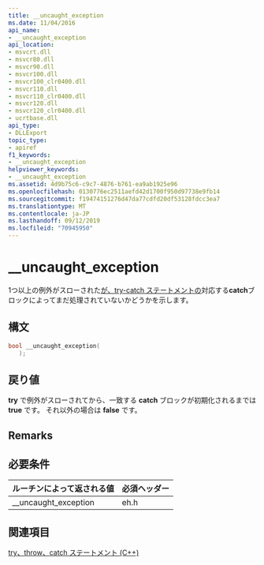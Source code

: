 ```yaml
---
title: __uncaught_exception
ms.date: 11/04/2016
api_name:
- __uncaught_exception
api_location:
- msvcrt.dll
- msvcr80.dll
- msvcr90.dll
- msvcr100.dll
- msvcr100_clr0400.dll
- msvcr110.dll
- msvcr110_clr0400.dll
- msvcr120.dll
- msvcr120_clr0400.dll
- ucrtbase.dll
api_type:
- DLLExport
topic_type:
- apiref
f1_keywords:
- __uncaught_exception
helpviewer_keywords:
- __uncaught_exception
ms.assetid: 4d9b75c6-c9c7-4876-b761-ea9ab1925e96
ms.openlocfilehash: 0130776ec2511aefd42d1700f950d97738e9fb14
ms.sourcegitcommit: f19474151276d47da77cdfd20df53128fdcc3ea7
ms.translationtype: MT
ms.contentlocale: ja-JP
ms.lasthandoff: 09/12/2019
ms.locfileid: "70945950"
---
```

# <a name="__uncaught_exception"></a>__uncaught_exception

1つ以上の例外がスローされた[が、try-catch ステートメントの](../../cpp/try-throw-and-catch-statements-cpp.md)対応する**catch**ブロックによってまだ処理されていないかどうかを示します。

## <a name="syntax"></a>構文

```cpp
bool __uncaught_exception(
   );
```

## <a name="return-value"></a>戻り値

**try** で例外がスローされてから、一致する **catch** ブロックが初期化されるまでは **true** です。 それ以外の場合は **false** です。

## <a name="remarks"></a>Remarks

## <a name="requirements"></a>必要条件

|ルーチンによって返される値|必須ヘッダー|
|-------------|---------------------|
|__uncaught_exception|eh.h|

## <a name="see-also"></a>関連項目

[try、throw、catch ステートメント (C++)](../../cpp/try-throw-and-catch-statements-cpp.md)<br/>
